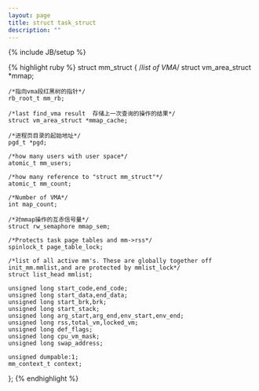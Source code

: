```yaml
---
layout: page
title: struct task_struct
description: ""
---
```

{% include JB/setup %}

{% highlight ruby %}
struct mm_struct
{
    /*list of VMA*/
    struct vm_area_struct *mmap;

    /*指向vma段红黑树的指针*/
    rb_root_t mm_rb;

    /*last find_vma result  存储上一次查询的操作的结果*/
    struct vm_area_struct *mmap_cache;

    /*进程页目录的起始地址*/
    pgd_t *pgd;

    /*how many users with user space*/
    atomic_t mm_users;

    /*how many reference to "struct mm_struct"*/
    atomic_t mm_count;

    /*Number of VMA*/
    int map_count;

    /*对mmap操作的互赤信号量*/
    struct rw_semaphore mmap_sem;

    /*Protects task page tables and mm->rss*/
    spinlock_t page_table_lock;

    /*list of all active mm's. These are globally together off init_mm.mmlist,and are protected by mmlist_lock*/
    struct list_head mmlist;

    unsigned long start_code,end_code;
    unsigned long start_data,end_data;
    unsigned long start_brk,brk;
    unsigned long start_stack;
    unsigned long arg_start,arg_end,env_start,env_end;
    unsigned long rss,total_vm,locked_vm;
    unsigned long def_flags;
    unsigned long cpu_vm_mask;
    unsigned long swap_address;

    unsigned dumpable:1;
    mm_context_t context;
};
{% endhighlight %}
